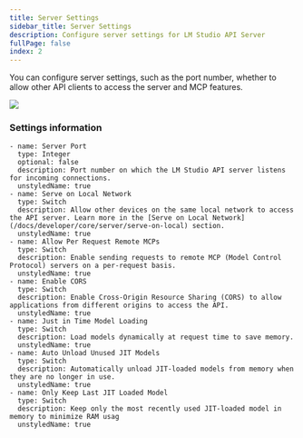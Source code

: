```yaml
---
title: Server Settings
sidebar_title: Server Settings
description: Configure server settings for LM Studio API Server
fullPage: false
index: 2
---
```


You can configure server settings, such as the port number, whether to allow other API clients  to access the server and MCP features.

<img src="/assets/docs/server-config.png" style="" data-caption="Configure LM Studio API Server settings" />


### Settings information

```lms_params
- name: Server Port
  type: Integer
  optional: false
  description: Port number on which the LM Studio API server listens for incoming connections.
  unstyledName: true
- name: Serve on Local Network
  type: Switch
  description: Allow other devices on the same local network to access the API server. Learn more in the [Serve on Local Network](/docs/developer/core/server/serve-on-local) section.
  unstyledName: true
- name: Allow Per Request Remote MCPs
  type: Switch
  description: Enable sending requests to remote MCP (Model Control Protocol) servers on a per-request basis.
  unstyledName: true
- name: Enable CORS
  type: Switch
  description: Enable Cross-Origin Resource Sharing (CORS) to allow applications from different origins to access the API.
  unstyledName: true
- name: Just in Time Model Loading
  type: Switch
  description: Load models dynamically at request time to save memory.
  unstyledName: true
- name: Auto Unload Unused JIT Models
  type: Switch
  description: Automatically unload JIT-loaded models from memory when they are no longer in use.
  unstyledName: true
- name: Only Keep Last JIT Loaded Model
  type: Switch
  description: Keep only the most recently used JIT-loaded model in memory to minimize RAM usag
  unstyledName: true
```

